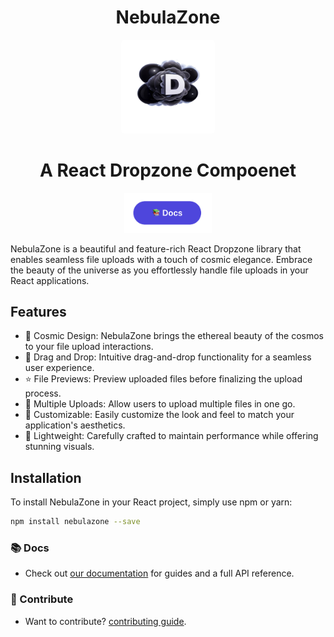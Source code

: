 <h1 align="center">
    NebulaZone
</h1>

<p align="center">
    <img src="banner.png" alt="NebulaZone Banner" width="150" height="150" style="border-radius: 5px;">
</p>
<h1 align="center">A React Dropzone Compoenet</h1>

<p align="center">
  <a href="https://nebulazone-website.vercel.app">
    <img src="docs.png" width="140" alt="Start for free" />
  </a>
</p>

NebulaZone is a beautiful and feature-rich React Dropzone library that enables seamless file uploads with a touch of cosmic elegance. Embrace the beauty of the universe as you effortlessly handle file uploads in your React applications.

## Features

- 🌌 Cosmic Design: NebulaZone brings the ethereal beauty of the cosmos to your file upload interactions.
- 🌠 Drag and Drop: Intuitive drag-and-drop functionality for a seamless user experience.
- ⭐️ File Previews: Preview uploaded files before finalizing the upload process.
- 🚀 Multiple Uploads: Allow users to upload multiple files in one go.
- 🌟 Customizable: Easily customize the look and feel to match your application's aesthetics.
- 🌌 Lightweight: Carefully crafted to maintain performance while offering stunning visuals.

## Installation

To install NebulaZone in your React project, simply use npm or yarn:

```bash
npm install nebulazone --save
```

### 📚 Docs

- Check out [our documentation](https://nebulazone-website.vercel.app) for guides and a full API reference.

### 💎 Contribute

- Want to contribute? [contributing guide](https://github.com/zbarakzai/nebulazone/CONTRIBUTING.md).
